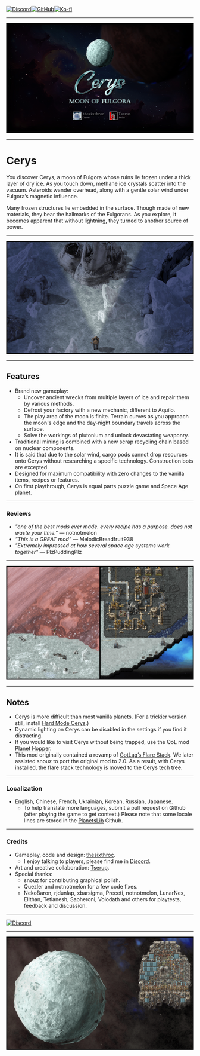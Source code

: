 [![Discord](https://img.shields.io/badge/Discord-%235865F2.svg?style=for-the-badge&logo=discord&logoColor=white)](https://discord.gg/VuVhYUBbWE)[![GitHub](https://img.shields.io/badge/github-%23121011.svg?style=for-the-badge&logo=github&logoColor=white)](https://github.com/danielmartin0/Cerys-Moon-of-Fulgora)[![Ko-fi](https://img.shields.io/badge/Ko--fi-F16061?style=for-the-badge&logo=ko-fi&logoColor=white)](https://ko-fi.com/thesixthroc)

---

![](https://raw.githubusercontent.com/danielmartin0/Cerys-Moon-of-Fulgora/main/images/movie-poster.png)

---

# Cerys

You discover Cerys, a moon of Fulgora whose ruins lie frozen under a thick layer of dry ice. As you touch down, methane ice crystals scatter into the vacuum. Asteroids wander overhead, along with a gentle solar wind under Fulgora’s magnetic influence.

Many frozen structures lie embedded in the surface. Though made of new materials, they bear the hallmarks of the Fulgorans. As you explore, it becomes apparent that without lightning, they turned to another source of power.

---

![](https://raw.githubusercontent.com/danielmartin0/Cerys-Moon-of-Fulgora/main/images/explore.png)

---

## Features

- Brand new gameplay:
    - Uncover ancient wrecks from multiple layers of ice and repair them by various methods.
    - Defrost your factory with a new mechanic, different to Aquilo.
    - The play area of the moon is finite. Terrain curves as you approach the moon's edge and the day-night boundary travels across the surface.
    - Solve the workings of plutonium and unlock devastating weaponry.
- Traditional mining is combined with a new scrap recycling chain based on nuclear components.
- It is said that due to the solar wind, cargo pods cannot drop resources onto Cerys without researching a specific technology. Construction bots are excepted.
- Designed for maximum compatibility with zero changes to the vanilla items, recipes or features.
- On first playthrough, Cerys is equal parts puzzle game and Space Age planet.

---

### Reviews

- _"one of the best mods ever made. every recipe has a purpose. does not waste your time."_ — notnotmelon
- _“This is a GREAT mod”_ — MelodicBreadfruit938
- _"Extremely impressed at how several space age systems work together"_ — PlzPuddingPlz

---

![](https://raw.githubusercontent.com/danielmartin0/Cerys-Moon-of-Fulgora/main/images/landing-and-factory.png)

---

## Notes

- Cerys is more difficult than most vanilla planets. (For a trickier version still, install [Hard Mode Cerys](https://mods.factorio.com/mod/Rocs-Hardcore-Cerys).)
- Dynamic lighting on Cerys can be disabled in the settings if you find it distracting.
- If you would like to visit Cerys without being trapped, use the QoL mod [Planet Hopper](https://mods.factorio.com/mod/Planet-Hopper).
- This mod originally contained a revamp of [GotLag’s Flare Stack](https://mods.factorio.com/mods/GotLag/Flare%20Stack). We later assisted snouz to port the original mod to 2.0. As a result, with Cerys installed, the flare stack technology is moved to the Cerys tech tree.

---

### Localization

- English, Chinese, French, Ukrainian, Korean, Russian, Japanese.
    - To help translate more languages, submit a pull request on Github (after playing the game to get context.) Please note that some locale lines are stored in the [PlanetsLib](https://github.com/danielmartin0/PlanetsLib) Github.

---

### Credits

- Gameplay, code and design: [thesixthroc](https://mods.factorio.com/user/thesixthroc).
    - I enjoy talking to players, please find me in [Discord](https://discord.gg/VuVhYUBbWE).
- Art and creative collaboration: [Tserup](https://mods.factorio.com/user/Tserup).
- Special thanks:
    - snouz for contributing graphical polish.
    - Quezler and notnotmelon for a few code fixes.
    - NekoBaron, rjdunlap, xbarsigma, Preceti, notnotmelon, LunarNex, Ellthan, Tetlanesh, Sapheroni, Volodath and others for playtests, feedback and discussion.

---

[![Discord](https://img.shields.io/discord/1309620686347702372?style=for-the-badge&logo=discord&logoColor=bf6434&label=The%20Foundry&labelColor=222222&color=bf6434)](https://discord.gg/VuVhYUBbWE)

---

![](https://raw.githubusercontent.com/danielmartin0/Cerys-Moon-of-Fulgora/main/images/hovering-2.png)